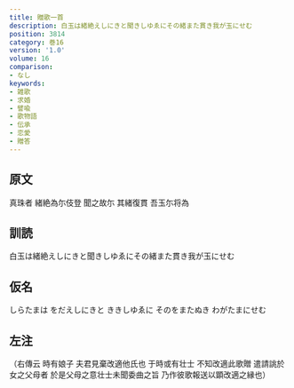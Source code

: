 ```yaml
---
title: 贈歌一首
description: 白玉は緒絶えしにきと聞きしゆゑにその緒また貫き我が玉にせむ
position: 3814
category: 巻16
version: '1.0'
volume: 16
comparison:
- なし
keywords:
- 雑歌
- 求婚
- 譬喩
- 歌物語
- 伝承
- 恋愛
- 贈答
---
```


## 原文

真珠者 緒絶為尓伎登 聞之故尓 其緒復貫 吾玉尓将為

## 訓読

白玉は緒絶えしにきと聞きしゆゑにその緒また貫き我が玉にせむ

## 仮名

しらたまは をだえしにきと ききしゆゑに そのをまたぬき わがたまにせむ

## 左注

（右傳云 時有娘子 夫君見棄改適他氏也 于時或有壮士 不知改適此歌贈 遣請誂於女之父母者 於是父母之意壮士未聞委曲之旨 乃作彼歌報送以顕改適之縁也）
